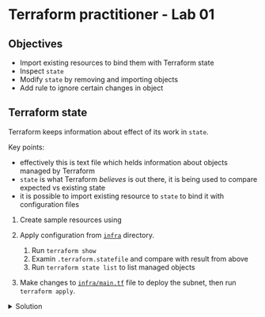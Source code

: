 # Terraform practitioner - Lab 01

## Objectives

- Import existing resources to bind them with Terraform state
- Inspect `state`
- Modify `state` by removing and importing objects
- Add rule to ignore certain changes in object

## Terraform state

Terraform keeps information about effect of its work in `state`. 

Key points:
- effectively this is text file which helds information about objects managed by Terraform
- `state` is what Terraform _believes_ is out there, it is being used to compare expected vs existing state
- it is possible to import existing resource to `state` to bind it with configuration files

1. Create sample resources using 
1. Apply configuration from [`infra`](./infra/) directory.
   1. Run `terraform show` 
   2. Examin `.terraform.statefile` and compare with result from above
   3. Run `terraform state list` to list managed objects
   
2. Make changes to [`infra/main.tf`](./infra/main.tf) file to deploy the subnet, then run `terraform apply`.

<details>
<summary>Solution</summary>
```
data "azurerm_client_config" "current" {}

data "azurerm_resource_group" "rg" {
  name = local.rg_group_name
}
fgfh
```
</details>
   
1. Uncomment output in [`infra/modules/network/outputs.tf`](./infra/modules/network/outputs.tf) then apply the changes. Make appropriate changes to fix the `network` module.
   
2. Review the [`infra/modules/vm`](infra/modules/vm) module. Deploy it within the subnet created by `network` module. 
   - Use `data`, `output` and `variable` types
  
3. Create `storage-account` module to create storage account with configurable number of `storage containers` 
   - Read more about [Storage container](https://registry.terraform.io/providers/hashicorp/azurerm/1.43.0/docs/resources/storage_container)
   - Use `count` or `for_each` [docs](https://developer.hashicorp.com/terraform/language/meta-arguments/for_each).
